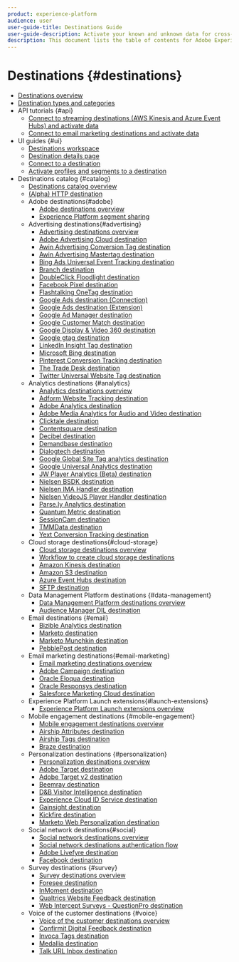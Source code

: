 ```yaml
---
product: experience-platform
audience: user
user-guide-title: Destinations Guide
user-guide-description: Activate your known and unknown data for cross-channel marketing campaigns, email campaigns, targeted advertising, and many other use cases.
description: This document lists the table of contents for Adobe Experience Platform destinations
---
```


# Destinations {#destinations}

* [Destinations overview](./home.md)
* [Destination types and categories](./destination-types.md)
* API tutorials {#api}
    * [Connect to streaming destinations (AWS Kinesis and Azure Event Hubs) and activate data](./api/streaming-destinations.md)
    * [Connect to email marketing destinations and activate data](./api/email-marketing.md)
* UI guides {#ui}
    * [Destinations workspace](./ui/destinations-workspace.md)
    * [Destination details page](./ui/destination-details-page.md)
    * [Connect to a destination](./ui/connect-destination.md)
    * [Activate profiles and segments to a destination](./ui/activate-destinations.md)
* Destinations catalog {#catalog}
    * [Destinations catalog overview](./catalog/overview.md)
    * [ (Alpha) HTTP destination](./catalog/http-destination.md)
    * Adobe destinations{#adobe}
        * [Adobe destinations overview](./catalog/adobe/overview.md)
        * [Experience Platform segment sharing](https://experienceleague.adobe.com/docs/audience-manager/user-guide/implementation-integration-guides/integration-experience-platform/aam-aep-audience-sharing.html)
    * Advertising destinations{#advertising}
        * [Advertising destinations overview](./catalog/advertising/overview.md)
        * [Adobe Advertising Cloud destination](./catalog/advertising/adobe-advertising-cloud.md)
        * [Awin Advertising Conversion Tag destination](./catalog/advertising/awin-conversiontag.md)
        * [Awin Advertising Mastertag destination](./catalog/advertising/awin-mastertag.md)
        * [Bing Ads Universal Event Tracking destination](./catalog/advertising/bing-ads.md)
        * [Branch destination](./catalog/advertising/branch.md)
        * [DoubleClick Floodlight destination](./catalog/advertising/doubleclick-floodlight.md)
        * [Facebook Pixel destination](./catalog/advertising/facebook-pixel.md)
        * [Flashtalking OneTag destination](./catalog/advertising/flashtalking.md)
        * [Google Ads destination (Connection)](./catalog/advertising/google-ads-destination.md)
        * [Google Ads destination (Extension)](./catalog/advertising/google-ads-extension.md)
        * [Google Ad Manager destination](./catalog/advertising/google-ad-manager.md)
        * [Google Customer Match destination](./catalog/advertising/google-customer-match.md)
        * [Google Display & Video 360 destination](./catalog/advertising/google-dv360.md)
        * [Google gtag destination](./catalog/advertising/gtag-advertising.md)
        * [LinkedIn Insight Tag destination](./catalog/advertising/linkedin.md)
        * [Microsoft Bing destination](./catalog/advertising/bing.md)
        * [Pinterest Conversion Tracking destination](./catalog/advertising/pinterest.md)
        * [The Trade Desk destination](./catalog/advertising/tradedesk.md)
        * [Twitter Universal Website Tag destination](./catalog/advertising/twitter-uwt.md)
    * Analytics destinations {#analytics}
        * [Analytics destinations overview](./catalog/analytics/overview.md)
        * [Adform Website Tracking destination](./catalog/analytics/adform.md)
        * [Adobe Analytics destination](./catalog/analytics/adobe-analytics.md)
        * [Adobe Media Analytics for Audio and Video destination](./catalog/analytics/adobe-video-analytics.md)
        * [Clicktale destination](./catalog/analytics/clicktale.md)
        * [Contentsquare destination](./catalog/analytics/contentsquare.md)
        * [Decibel destination](./catalog/analytics/decibel.md)
        * [Demandbase destination](./catalog/analytics/demandbase.md)
        * [Dialogtech destination](./catalog/analytics/dialogtech.md)
        * [Google Global Site Tag analytics destination](./catalog/analytics/gtag-analytics.md)
        * [Google Universal Analytics destination](./catalog/analytics/google-universal-analytics.md)
        * [JW Player Analytics (Beta) destination](./catalog/analytics/jw-player-analytics.md)
        * [Nielsen BSDK destination](./catalog/analytics/nielsen-bsdk.md)
        * [Nielsen IMA Handler destination](./catalog/analytics/nielsen-ima.md)
        * [Nielsen VideoJS Player Handler destination](./catalog/analytics/nielsen-videojs.md)
        * [Parse.ly Analytics destination](./catalog/analytics/parsely.md)
        * [Quantum Metric destination](./catalog/analytics/quantum-metric.md)
        * [SessionCam destination](./catalog/analytics/sessioncam.md)
        * [TMMData destination](./catalog/analytics/tmmdata.md)
        * [Yext Conversion Tracking destination](./catalog/analytics/yext.md)
    * Cloud storage destinations{#cloud-storage}
        * [Cloud storage destinations overview](./catalog/cloud-storage/overview.md)
        * [Workflow to create cloud storage destinations](./catalog/cloud-storage/workflow.md)
        * [Amazon Kinesis destination](./catalog/cloud-storage/amazon-kinesis.md)
        * [Amazon S3 destination](./catalog/cloud-storage/amazon-s3.md)
        * [Azure Event Hubs destination](./catalog/cloud-storage/azure-event-hubs.md)
        * [SFTP destination](./catalog/cloud-storage/sftp.md)
    * Data Management Platform destinations {#data-management}
        * [Data Management Platform destinations overview](./catalog/data-management/overview.md)
        * [Audience Manager DIL destination](./catalog/data-management/aam-dil-extension.md)
    * Email destinations {#email}
        * [Bizible Analytics destination](./catalog/email/bizible.md)
        * [Marketo destination](./catalog/email/marketo.md)
        * [Marketo Munchkin destination](./catalog/email/marketo-munchkin.md)
        * [PebblePost destination](./catalog/email/pebblepost.md)
    * Email marketing destinations{#email-marketing}
        * [Email marketing destinations overview](./catalog/email-marketing/overview.md)
        * [Adobe Campaign destination](./catalog/email-marketing/adobe-campaign.md)
        * [Oracle Eloqua destination](./catalog/email-marketing/oracle-eloqua.md)
        * [Oracle Responsys destination](./catalog/email-marketing/oracle-responsys.md)
        * [Salesforce Marketing Cloud destination](./catalog/email-marketing/salesforce-marketing-cloud.md)
    * Experience Platform Launch extensions{#launch-extensions}
        * [Experience Platform Launch extensions overview](./catalog/launch-extensions/overview.md)  
    * Mobile engagement destinations {#mobile-engagement}
        * [Mobile engagement destinations overview](./catalog/mobile-engagement/overview.md)
        * [Airship Attributes destination](./catalog/mobile-engagement/airship-attributes.md)
        * [Airship Tags destination](./catalog/mobile-engagement/airship-tags.md)
        * [Braze destination](./catalog/mobile-engagement/braze.md)
    * Personalization destinations {#personalization}
        * [Personalization destinations overview](./catalog/personalization/overview.md)
        * [Adobe Target destination](./catalog/personalization/adobe-target.md)
        * [Adobe Target v2 destination](./catalog/personalization/adobe-target-v2.md)
        * [Beemray destination](./catalog/personalization/beemray.md)
        * [D&B Visitor Intelligence destination](./catalog/personalization/dnb.md)
        * [Experience Cloud ID Service destination](./catalog/personalization/adobe-ecid.md)
        * [Gainsight destination](./catalog/personalization/gainsight.md)
        * [Kickfire destination](./catalog/personalization/kickfire.md)
        * [Marketo Web Personalization destination](./catalog/personalization/marketo-web-personalization.md)
    * Social network destinations{#social}
        * [Social network destinations overview](./catalog/social/overview.md)
        * [Social network destinations authentication flow](./catalog/social/workflow.md)
        * [Adobe Livefyre destination](./catalog/social/adobe-livefyre.md)
        * [Facebook destination](./catalog/social/facebook.md)
    * Survey destinations {#survey}
        * [Survey destinations overview](./catalog/survey/overview.md)
        * [Foresee destination](./catalog/survey/foresee.md)
        * [InMoment destination](./catalog/survey/inmoment.md)
        * [Qualtrics Website Feedback destination](./catalog/survey/qualtrics.md)
        * [Web Intercept Surveys - QuestionPro destination](./catalog/survey/web-intercept-surveys.md)
    * Voice of the customer destinations {#voice}
        * [Voice of the customer destinations overview](./catalog/voice/overview.md)
        * [Confirmit Digital Feedback destination](./catalog/voice/confirmit-digital-feedback.md)
        * [Invoca Tags destination](./catalog/voice/invoca.md)
        * [Medallia destination](./catalog/voice/medallia.md)
        * [Talk URL Inbox destination](./catalog/voice/talkurl.md)